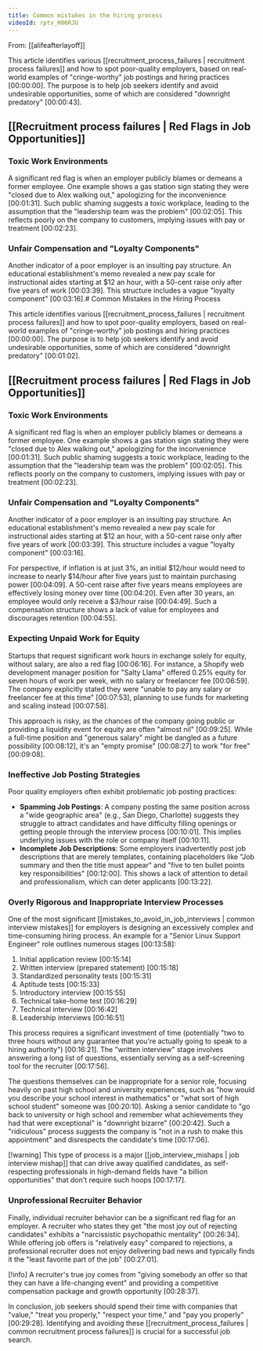 ```yaml
---
title: Common mistakes in the hiring process
videoId: rptv_H06RJU
---
```


From: [[alifeafterlayoff]] <br/> 

This article identifies various [[recruitment_process_failures | recruitment process failures]] and how to spot poor-quality employers, based on real-world examples of "cringe-worthy" job postings and hiring practices [00:00:00]. The purpose is to help job seekers identify and avoid undesirable opportunities, some of which are considered "downright predatory" [00:00:43].

## [[Recruitment process failures | Red Flags in Job Opportunities]]

### Toxic Work Environments

A significant red flag is when an employer publicly blames or demeans a former employee. One example shows a gas station sign stating they were "closed due to Alex walking out," apologizing for the inconvenience [00:01:31]. Such public shaming suggests a toxic workplace, leading to the assumption that the "leadership team was the problem" [00:02:05]. This reflects poorly on the company to customers, implying issues with pay or treatment [00:02:23].

### Unfair Compensation and "Loyalty Components"

Another indicator of a poor employer is an insulting pay structure. An educational establishment's memo revealed a new pay scale for instructional aides starting at $12 an hour, with a 50-cent raise only after five years of work [00:03:39]. This structure includes a vague "loyalty component" [00:03:16].# Common Mistakes in the Hiring Process

This article identifies various [[recruitment_process_failures | recruitment process failures]] and how to spot poor-quality employers, based on real-world examples of "cringe-worthy" job postings and hiring practices [00:00:00]. The purpose is to help job seekers identify and avoid undesirable opportunities, some of which are considered "downright predatory" [00:01:02].

## [[Recruitment process failures | Red Flags in Job Opportunities]]

### Toxic Work Environments

A significant red flag is when an employer publicly blames or demeans a former employee. One example shows a gas station sign stating they were "closed due to Alex walking out," apologizing for the inconvenience [00:01:31]. Such public shaming suggests a toxic workplace, leading to the assumption that the "leadership team was the problem" [00:02:05]. This reflects poorly on the company to customers, implying issues with pay or treatment [00:02:23].

### Unfair Compensation and "Loyalty Components"

Another indicator of a poor employer is an insulting pay structure. An educational establishment's memo revealed a new pay scale for instructional aides starting at $12 an hour, with a 50-cent raise only after five years of work [00:03:39]. This structure includes a vague "loyalty component" [00:03:16].

For perspective, if inflation is at just 3%, an initial $12/hour would need to increase to nearly $14/hour after five years just to maintain purchasing power [00:04:09]. A 50-cent raise after five years means employees are effectively losing money over time [00:04:20]. Even after 30 years, an employee would only receive a $3/hour raise [00:04:49]. Such a compensation structure shows a lack of value for employees and discourages retention [00:04:55].

### Expecting Unpaid Work for Equity

Startups that request significant work hours in exchange solely for equity, without salary, are also a red flag [00:06:16]. For instance, a Shopify web development manager position for "Salty Llama" offered 0.25% equity for seven hours of work per week, with no salary or freelancer fee [00:06:59]. The company explicitly stated they were "unable to pay any salary or freelancer fee at this time" [00:07:53], planning to use funds for marketing and scaling instead [00:07:58].

This approach is risky, as the chances of the company going public or providing a liquidity event for equity are often "almost nil" [00:09:25]. While a full-time position and "generous salary" might be dangled as a future possibility [00:08:12], it's an "empty promise" [00:08:27] to work "for free" [00:09:08].

### Ineffective Job Posting Strategies

Poor quality employers often exhibit problematic job posting practices:

*   **Spamming Job Postings**: A company posting the same position across a "wide geographic area" (e.g., San Diego, Charlotte) suggests they struggle to attract candidates and have difficulty filling openings or getting people through the interview process [00:10:01]. This implies underlying issues with the role or company itself [00:10:11].
*   **Incomplete Job Descriptions**: Some employers inadvertently post job descriptions that are merely templates, containing placeholders like "Job summary and then the title must appear" and "five to ten bullet points key responsibilities" [00:12:00]. This shows a lack of attention to detail and professionalism, which can deter applicants [00:13:22].

### Overly Rigorous and Inappropriate Interview Processes

One of the most significant [[mistakes_to_avoid_in_job_interviews | common interview mistakes]] for employers is designing an excessively complex and time-consuming hiring process. An example for a "Senior Linux Support Engineer" role outlines numerous stages [00:13:58]:

1.  Initial application review [00:15:14]
2.  Written interview (prepared statement) [00:15:18]
3.  Standardized personality tests [00:15:31]
4.  Aptitude tests [00:15:33]
5.  Introductory interview [00:15:55]
6.  Technical take-home test [00:16:29]
7.  Technical interview [00:16:42]
8.  Leadership interviews [00:16:51]

This process requires a significant investment of time (potentially "two to three hours without any guarantee that you're actually going to speak to a hiring authority") [00:16:21]. The "written interview" stage involves answering a long list of questions, essentially serving as a self-screening tool for the recruiter [00:17:56].

The questions themselves can be inappropriate for a senior role, focusing heavily on past high school and university experiences, such as "how would you describe your school interest in mathematics" or "what sort of high school student" someone was [00:20:10]. Asking a senior candidate to "go back to university or high school and remember what achievements they had that were exceptional" is "downright bizarre" [00:20:42]. Such a "ridiculous" process suggests the company is "not in a rush to make this appointment" and disrespects the candidate's time [00:17:06].

[!warning] This type of process is a major [[job_interview_mishaps | job interview mishap]] that can drive away qualified candidates, as self-respecting professionals in high-demand fields have "a billion opportunities" that don't require such hoops [00:17:17].

### Unprofessional Recruiter Behavior

Finally, individual recruiter behavior can be a significant red flag for an employer. A recruiter who states they get "the most joy out of rejecting candidates" exhibits a "narcissistic psychopathic mentality" [00:26:34]. While offering job offers is "relatively easy" compared to rejections, a professional recruiter does not enjoy delivering bad news and typically finds it the "least favorite part of the job" [00:27:01].

[!info] A recruiter's true joy comes from "giving somebody an offer so that they can have a life-changing event" and providing a competitive compensation package and growth opportunity [00:28:37].

In conclusion, job seekers should spend their time with companies that "value," "treat you properly," "respect your time," and "pay you properly" [00:29:28]. Identifying and avoiding these [[recruitment_process_failures | common recruitment process failures]] is crucial for a successful job search.